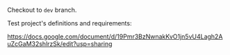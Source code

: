 Checkout to `dev` branch.

Test project's definitions and requirements:

https://docs.google.com/document/d/19Pmr3BzNwnakKvO1jn5vU4Lagh2AuZcGaM32shlrzSk/edit?usp=sharing

